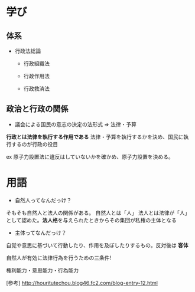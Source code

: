 # 学び

## 体系

- 行政法総論

  - 行政組織法

  - 行政作用法

  - 行政救済法


## 政治と行政の関係

- 議会による国民の意志の決定の法形式 => 法律・予算

**行政とは法律を執行する作用である**
法律・予算を執行するかを決め、国民に執行するのが行政の役目

ex 原子力設置法に違反はしていないかを確かめ、原子力設置を決める。



# 用語

- 自然人ってなんだっけ？

そもそも自然人と法人の関係がある。
自然人とは「人」
法人とは法律が「人」として認めた。**法人格**を与えられたときからその集団が私権の主体となる

- 主体ってなんだっけ？

自覚や意思に基づいて行動したり、作用を及ぼしたりするもの。反対後は **客体**


自然人が有効に法律行為を行うための三条件!

権利能力・意思能力・行為能力

[参考]
http://houritutechou.blog46.fc2.com/blog-entry-12.html
